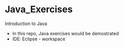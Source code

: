 # Java_Exercises
 Introduction to Java
 - In this repo, Java exercises would be demostrated
 - IDE: Eclipse - workspace
